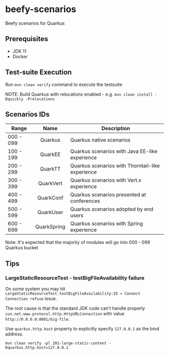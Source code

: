 # beefy-scenarios
Beefy scenarios for Quarkus

## Prerequisites
 - JDK 11
 - Docker

## Test-suite Execution
Run `mvn clean verify` command to execute the testsuite

NOTE: Build Quarkus with relocations enabled - e.g. `mvn clean install -Dquickly -Prelocations`

## Scenarios IDs
| Range         | Name          | Description  |
| ------------- |:-------------:| ----- |
| 000 - 099     | Quarkus | Quarkus native scenarios |
| 100 - 199     | QuarkEE | Quarkus scenarios with Java EE-like experience |
| 200 - 299     | QuarkTT | Quarkus scenarios with Thorntail-like experience |
| 300 - 399     | QuarkVert | Quarkus scenarios with Vert.x experience |
| 400 - 499     | QuarkConf | Quarkus scenarios presented at conferences |
| 500 - 599     | QuarkUser | Quarkus scenarios adopted by end users |
| 600 - 699     | QuarkSpring | Quarkus scenarios with Spring experience |

Note: It's expected that the majority of modules will go into 000 - 099 Quarkus bucket

## Tips
### LargeStaticResourceTest - testBigFileAvailability failure
On some system you may hit `LargeStaticResourceTest.testBigFileAvailability:35 » Connect Connection refuse` issue.

The root cause is that the standard JDK code can't handle properly `sun.net.www.protocol.http.HttpURLConnection` with value `http://0.0.0.0:8081/big-file`.

Use `quarkus.http.host` property to explicitly specify `127.0.0.1` as the bind address.
```
mvn clean verify -pl 201-large-static-content -Dquarkus.http.host=127.0.0.1
```